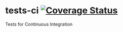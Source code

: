 # tests-ci [![Coverage Status](https://coveralls.io/repos/github/jschmid/tests-ci/badge.svg?branch=master)](https://coveralls.io/github/jschmid/tests-ci?branch=master)

Tests for Continuous Integration
